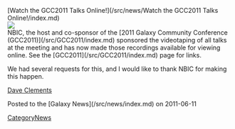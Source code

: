 <div class='newsItemHeader'>[Watch the GCC2011 Talks Online!](/src/news/Watch the GCC2011 Talks Online!/index.md)</div>

<div class='right'><a href='/src/GCC2011/index.md'><img src="/src/events/gcc2011LogoShort170.png" /></a></div>
NBIC, the host and co-sponsor of the [2011 Galaxy Community Conference (GCC2011)](/src/GCC2011/index.md) sponsored the videotaping of all talks at the meeting and has now made those recordings available for viewing online.  See the [GCC2011](/src/GCC2011/index.md) page for links.

We had several requests for this, and I would like to thank NBIC for making this happen.

[Dave Clements](/src/dave-clements/index.md)

<div class='newsItemFooter'>Posted to the [Galaxy News](/src/news/index.md) on 2011-06-11</div>

[CategoryNews](/src/category-news/index.md)
